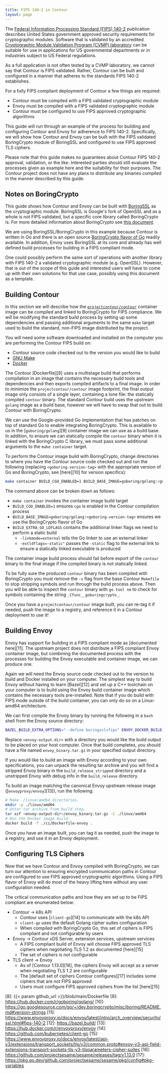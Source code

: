 ```yaml
---
title: FIPS 140-2 in Contour
layout: page
---
```


The [Federal Information Processing Standard (FIPS) 140-2][0] publication describes United States government approved security requirements for cryptographic modules.
Software that is validated by an accredited [Cryptographic Module Validation Program (CVMP) laboratory][1] can be suitable for use in applications for US governmental departments or in industries subject to US Federal regulations.

As a full application is not often tested by a CVMP laboratory, we cannot say that Contour is FIPS validated.
Rather, Contour can be built and configured in a manner that adheres to the standards FIPS 140-2 establishes.

For a fully FIPS compliant deployment of Contour a few things are required:
- Contour must be compiled with a FIPS validated cryptographic module
- Envoy must be compiled with a FIPS validated cryptographic module
- Contour must be configured to use FIPS approved cryptographic algorithms

This guide will run through an example of the process for building and configuring Contour and Envoy for adherence to FIPS 140-2.
Specifically, we will show how Contour and Envoy can be built with the FIPS validated BoringCrypto module of BoringSSL and configured to use FIPS approved TLS ciphers.

Please note that this guide makes no guarantees about Contour FIPS 140-2 approval, validation, or the like.
Interested parties should still evaluate the processes given as example here and the suitability for their purposes.
The Contour project does not have any plans to distribute any binaries compiled in the manner described by this guide.

## Notes on BoringCrypto

This guide shows how Contour and Envoy can be built with [BoringSSL][2] as the cryptographic module.
BoringSSL is Google's fork of OpenSSL and as a whole is not FIPS validated, but a specific core library called BoringCrypto is.
For more detailed information about BoringCrypto see [this document][3].

We are using BoringSSL/BoringCrypto in this example because Contour is written in Go and there is an open source [BoringCrypto flavor of Go][4] readily available.
In addition, Envoy uses BoringSSL at its core and already has well defined build processes for building in a FIPS compliant mode.

One could possibly perform the same sort of operations with another library with FIPS 140-2 a validated cryptographic module (e.g. OpenSSL).
However, that is out of the scope of this guide and interested users will have to come up with their own solutions for that use case, possibly using this document as a template.

## Building Contour

In this section we will describe how the [`projectcontour/contour`][5] container image can be compiled and linked to BoringCrypto for FIPS compliance.
We will be modifying the standard build process by setting up some dependencies and passing additional arguments to the same `make` target used to build the standard, non-FIPS image distributed by the project.

You will need some software downloaded and installed on the computer you are performing the Contour FIPS build on:
- Contour source code checked out to the version you would like to build
- [GNU Make][6]
- [Docker][7]

The Contour [Dockerfile][8] uses a multistage build that performs compilation in an image that contains the necessary build tools and dependencies and then exports compiled artifacts to a final image.
In order to minimize the `projectcontour/contour` image footprint, the final output image only consists of a single layer, containing a lone file: the statically compiled `contour` binary.
The standard Contour build uses the upstream `golang` image as a build base, however we will have to swap that out to build Contour with BoringCrypto.

We can use the Google-provided Go implementation that has patches on top of standard Go to enable integrating BoringCrypto.
This is available to us in the [`goboring/golang`][9] container image we can use as a build base.
In addition, to ensure we can statically compile the `contour` binary when it is linked with the BoringCrypto C library, we must pass some additional arguments to the `make container` target.

To perform the Contour image build with BoringCrypto, change directories to where you have the Contour source code checked out and run the following (replacing `<goboring-version-tag>` with the appropriate version of Go and BoringCrypto, see [here][10] for version specifics):

```bash
make container BUILD_CGO_ENABLED=1 BUILD_BASE_IMAGE=goboring/golang:<goboring-version-tag> BUILD_EXTRA_GO_LDFLAGS="-linkmode=external -extldflags=-static"
```

The command above can be broken down as follows:
- `make container` invokes the container image build target
- `BUILD_CGO_ENABLED=1` ensures `cgo` is enabled in the Contour compilation process
- `BUILD_BASE_IMAGE=goboring/golang:<goboring-version-tag>` ensures we use the BoringCrypto flavor of Go
- `BUILD_EXTRA_GO_LDFLAGS` contains the additional linker flags we need to perform a static build
  - `-linkmode=external` tells the Go linker to use an external linker
  - `-extldflags=-static"` passes the `-static` flag to the external link to ensure a statically linked executable is produced

The container image build process should fail before export of the `contour` binary to the final image if the compiled binary is not statically linked.

To be fully sure the produced `contour` binary has been compiled with BoringCrypto you must remove the `-s` flag from the base Contour `Makefile` to stop stripping symbols and run through the build process above.
Then you will be able to inspect the `contour` binary with `go tool nm` to check for symbols containing the string `_Cfunc__goboringcrypto_`.

Once you have a `projectcontour/contour` image built, you can re-tag it if needed, push the image to a registry, and reference it in a Contour deployment to use it!

## Building Envoy

Envoy has support for building in a FIPS compliant mode as [documented here][11].
The upstream project does not distribute a FIPS compliant Envoy container image, but combining the documented process with the processes for building the Envoy executable and container image, we can produce one.

Again we will need the Envoy source code checked out to the version to build and Docker installed on your computer.
The simplest way to build Envoy without having to learn [Bazel][12] and set up a C++ toolchain on your computer is to build using the Envoy build container image which contains the necessary tools pre-installed.
Note that if you do build with FIPS mode outside of the build container, you can only do so on a Linux-amd64 architecture.

We can first compile the Envoy binary by running the following in a `bash` shell from the Envoy source directory:

```bash
BAZEL_BUILD_EXTRA_OPTIONS="--define boringssl=fips" ENVOY_DOCKER_BUILD_DIR=<envoy-output-dir> ./ci/run_envoy_docker.sh './ci/do_ci.sh bazel.release.server_only'
```

Replace `<envoy-output-dir>` with a directory you would like the build output to be placed on your host computer.
Once that build completes, you should have a file named `envoy_binary.tar.gz` in your specified output directory.

If you would like to build an image with Envoy according to your own specifications, you can unpack the resulting tar archive and you will find a stripped Envoy binary in the `build_release_stripped` directory and a unstripped Envoy with debug info in the `build_release` directory.

To build an image matching the canonical Envoy upstream release image ([`envoyproxy/envoy`][13]), run the following:

```bash
# Make ./linux/amd64 directories.
mkdir -p ./linux/amd64
# Untar tar archive from build step.
tar xzf <envoy-output-dir>/envoy_binary.tar.gz -C ./linux/amd64
# Run the Docker image build.
docker build -f ./ci/Dockerfile-envoy .
```

Once you have an image built, you can tag it as needed, push the image to a registry, and use it in an Envoy deployment.

## Configuring TLS Ciphers

Now that we have Contour and Envoy compiled with BoringCrypto, we can turn our attention to ensuring encrypted communication paths in Contour are configured to use FIPS approved cryptographic algorithms.
Using a FIPS flavor of Envoy will do most of the heavy lifting here without any user configuration needed.

The critical communication paths and how they are set up to be FIPS compliant are enumerated below:
- Contour -> k8s API
  - Contour uses [`client-go`][14] to communicate with the k8s API
  - `client-go` uses the default Golang cipher suites configuration
  - When compiled with BoringCrypto Go, this set of ciphers is FIPS compliant and not configurable by users
- Envoy -> Contour xDS Server, extension services, upstream services
  - A FIPS compliant build of Envoy will choose FIPS approved TLS ciphers when negotiating TLS 1.2 as documented [here][15]
  - The set of ciphers is not configurable
- TLS client -> Envoy
  - As of [Contour 1.13.0][16], the ciphers Envoy will accept as a server when negotiating TLS 1.2 are configurable
  - The [default set of ciphers Contour configures][17] includes some ciphers that are not FIPS approved
  - Users must configure FIPS approved ciphers from the list [here][15]

[0]: https://csrc.nist.gov/publications/detail/fips/140/2/final
[1]: https://csrc.nist.gov/projects/testing-laboratories
[2]: https://boringssl.googlesource.com/boringssl/
[3]: https://boringssl.googlesource.com/boringssl/+/master/crypto/fipsmodule/FIPS.md
[4]: https://go.googlesource.com/go/+/dev.boringcrypto/README.boringcrypto.md
[5]: https://hub.docker.com/r/projectcontour/contour
[6]: https://www.gnu.org/software/make/
[7]: https://www.docker.com/
[8]: {{< param github_url >}}/blob/main/Dockerfile
[9]: https://hub.docker.com/r/goboring/golang/
[10]: https://go.googlesource.com/go/+/dev.boringcrypto/misc/boring/README.md#version-strings
[11]: https://www.envoyproxy.io/docs/envoy/latest/intro/arch_overview/security/ssl.html#fips-140-2
[12]: https://bazel.build/
[13]: https://hub.docker.com/r/envoyproxy/envoy
[14]: https://github.com/kubernetes/client-go
[15]: https://www.envoyproxy.io/docs/envoy/latest/api-v3/extensions/transport_sockets/tls/v3/common.proto#envoy-v3-api-field-extensions-transport-sockets-tls-v3-tlsparameters-cipher-suites
[16]: https://github.com/projectsesame/sesame/releases/tag/v1.13.0
[17]: https://pkg.go.dev/github.com/projectsesame/sesame/pkg/config#pkg-variables
